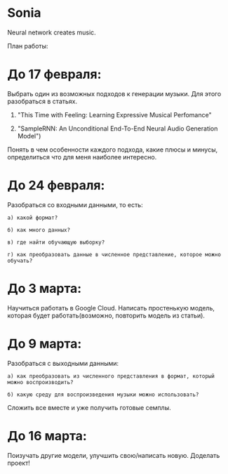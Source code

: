 # Sonia
Neural network creates music.

План работы:

# До 17 февраля:
  Выбрать один из возможных подходов к генерации музыки. Для этого разобраться в статьях.
  
  1) "This Time with Feeling: Learning Expressive Musical Perfomance" 
  
  2) "SampleRNN: An Unconditional End-To-End Neural Audio Generation Model")
  
  Понять в чем особенности каждого подхода, какие плюсы и минусы, определиться что для меня наиболее интересно.
# До 24 февраля:
  Разобраться со входными данными, то есть:
  
    a) какой формат?
    
    б) как много данных?
    
    в) где найти обучающую выборку?
    
    г) как преобразовать данные в численное представление, которое можно обучать?
# До 3 марта:
  Научиться работать в Google Cloud. Написать простенькую модель, которая будет работать(возможно, повторить модель из статьи).
# До 9 марта:
   Разобраться с выходными данными:
   
    a) как преобразовать из численного представления в формат, который можно воспроизводить?
    
    б) какую среду для воспроизведения музыки можно использовать?
    
   Сложить все вместе и уже получить готовые семплы.
# До 16 марта:
  Поизучать другие модели, улучшить свою/написать новую. Доделать проект!
